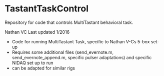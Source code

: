 # TastantTaskControl
Repository for code that controls MultiTastant behavioral task. 

Nathan VC
Last updated 1/2016

* Code for running MultiTastant Task, specific to Nathan V-Cs 5-box set-up 
* Requires some additional files (send_evernote.m, send_evernote_append.m, specific pulser adaptations) and specific NIDAQ set up to run
* can be adapted for similar rigs
